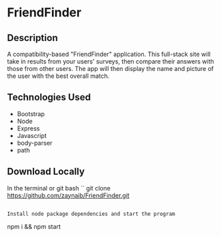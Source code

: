 # FriendFinder

## Description

A compatibility-based "FriendFinder" application.
This full-stack site will take in results from your users' surveys, then compare their answers with those from other users.
The app will then display the name and picture of the user with the best overall match. 

## Technologies Used

* Bootstrap
* Node
* Express
* Javascript
* body-parser
* path

## Download Locally


In the terminal or git bash
``
 git clone https://github.com/zaynaib/FriendFinder.git

```

Install node package dependencies and start the program 

```
npm i && npm start
```

